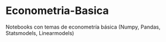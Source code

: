# Econometria-Basica
Notebooks con temas de econometría básica (Numpy, Pandas, Statsmodels, Linearmodels)
